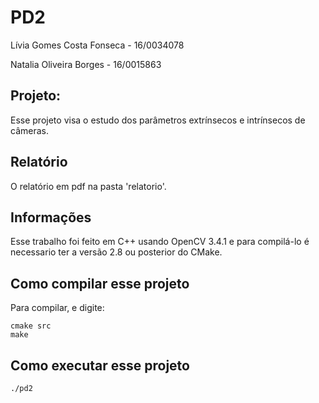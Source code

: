 # PD2
Lívia Gomes Costa Fonseca - 16/0034078

Natalia Oliveira Borges - 16/0015863

## Projeto:

Esse projeto visa o estudo dos parâmetros extrínsecos e intrínsecos de câmeras.

## Relatório

O relatório em pdf na pasta 'relatorio'.

## Informações

Esse trabalho foi feito em C++ usando OpenCV 3.4.1 e para compilá-lo é necessario ter a versão 2.8 ou posterior do CMake.

## Como compilar esse projeto

Para compilar, e digite:

```
cmake src
make
```

## Como executar esse projeto

```
./pd2
```